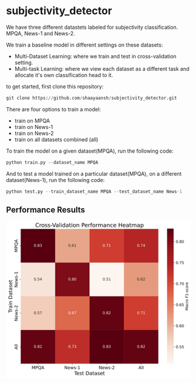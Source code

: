 # subjectivity_detector

We have three different datastets labeled for subjectivity classification. MPQA, News-1 and News-2.

We train a baseline model in different settings on these datasets:
* Multi-Dataset Learning: where we train and test in cross-validation setting.
* Multi-task Learning: where we view each dataset as a different task and allocate it's own classification head to it. 

to get started, first clone this repository:
```python
git clone https://github.com/shaayaansh/subjectivity_detector.git
```

There are four options to train a model:
* train on MPQA
* train on News-1
* train on News-2
* train on all datasets combined (all)

To train the model on a given dataset(MPQA), run the following code:

```python
python train.py --dataset_name MPQA
```

And to test a model trained on a particular dataset(MPQA), on a different dataset(News-1), run the following code:
```python
python test.py --train_dataset_name MPQA --test_dataset_name News-1
```

## Performance Results

![Cross-Validation Performance Heatmap](img/performance.jpg)
